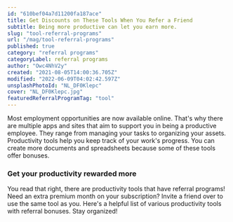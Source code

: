 ```yaml
---
id: "610bef04a7d11200fa187ace"
title: Get Discounts on These Tools When You Refer a Friend
subtitle: Being more productive can let you earn more.
slug: "tool-referral-programs"
url: "/mag/tool-referral-programs"
published: true
category: "referral programs"
categoryLabel: referral programs
author: "Owc4NhV2y"
created: "2021-08-05T14:00:36.705Z"
modified: "2022-06-09T04:02:42.597Z"
unsplashPhotoId: "NL_DF0Klepc"
cover: "NL_DF0Klepc.jpg"
featuredReferralProgramTag: "tool"
---
```

Most employment opportunities are now available online. That's why there are multiple apps and sites that aim to support you in being a productive employee. They range from managing your tasks to organizing your assets. Productivity tools help you keep track of your work's progress. You can create more documents and spreadsheets because some of these tools offer bonuses.

### **Get your productivity rewarded more**

You read that right, there are productivity tools that have referral programs! Need an extra premium month on your subscription? Invite a friend over to use the same tool as you. Here's a helpful list of various productivity tools with referral bonuses. Stay organized!